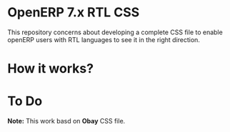 OpenERP 7.x RTL CSS
===================

This repository concerns about developing a complete CSS file to enable openERP users with RTL languages to see it in the right direction.

How it works?
=============


To Do
=====


**Note:** This work basd on **Obay** CSS file.
